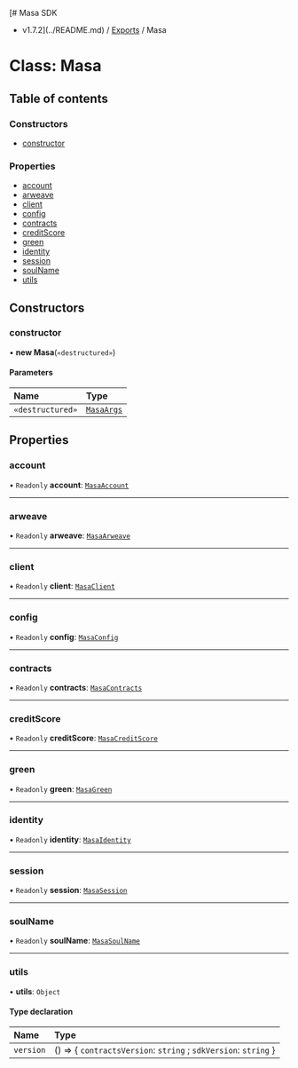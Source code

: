 [# Masa SDK
 - v1.7.2](../README.md) / [Exports](../modules.md) / Masa

# Class: Masa

## Table of contents

### Constructors

- [constructor](Masa.md#constructor)

### Properties

- [account](Masa.md#account)
- [arweave](Masa.md#arweave)
- [client](Masa.md#client)
- [config](Masa.md#config)
- [contracts](Masa.md#contracts)
- [creditScore](Masa.md#creditscore)
- [green](Masa.md#green)
- [identity](Masa.md#identity)
- [session](Masa.md#session)
- [soulName](Masa.md#soulname)
- [utils](Masa.md#utils)

## Constructors

### constructor

• **new Masa**(`«destructured»`)

#### Parameters

| Name | Type |
| :------ | :------ |
| `«destructured»` | [`MasaArgs`](../interfaces/MasaArgs.md) |

## Properties

### account

• `Readonly` **account**: [`MasaAccount`](MasaAccount.md)

___

### arweave

• `Readonly` **arweave**: [`MasaArweave`](MasaArweave.md)

___

### client

• `Readonly` **client**: [`MasaClient`](MasaClient.md)

___

### config

• `Readonly` **config**: [`MasaConfig`](../interfaces/MasaConfig.md)

___

### contracts

• `Readonly` **contracts**: [`MasaContracts`](MasaContracts.md)

___

### creditScore

• `Readonly` **creditScore**: [`MasaCreditScore`](MasaCreditScore.md)

___

### green

• `Readonly` **green**: [`MasaGreen`](MasaGreen.md)

___

### identity

• `Readonly` **identity**: [`MasaIdentity`](MasaIdentity.md)

___

### session

• `Readonly` **session**: [`MasaSession`](MasaSession.md)

___

### soulName

• `Readonly` **soulName**: [`MasaSoulName`](MasaSoulName.md)

___

### utils

• **utils**: `Object`

#### Type declaration

| Name | Type |
| :------ | :------ |
| `version` | () => { `contractsVersion`: `string` ; `sdkVersion`: `string`  } |
